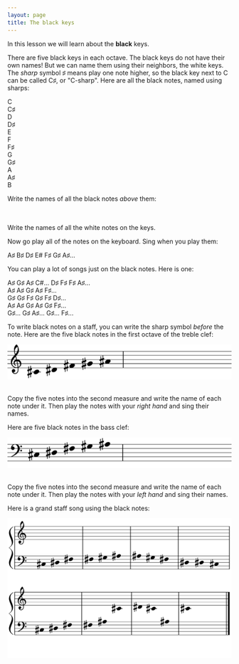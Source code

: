 ```yaml
---
layout: page
title: The black keys
---
```


In this lesson we will learn about the **black** keys.


There are five black keys in each octave.  The black keys do not have their own
names!  But we can name them using their neighbors, the white keys.  The *sharp*
symbol ♯ means play one note higher, so the black key next to C can be called
C♯, or "C-sharp".  Here are all the black notes, named using sharps:

<div class="keyboard">
<div class="note-white">C</div>
  <div class="note-black">C♯</div>
<div class="note-white">D</div>
  <div class="note-black">D♯</div>
<div class="note-white">E</div>
<div class="note-white">F</div>
  <div class="note-black">F♯</div>
<div class="note-white">G</div>
  <div class="note-black">G♯</div>
<div class="note-white">A</div>
  <div class="note-black">A♯</div>
<div class="note-white">B</div>
</div>

Write the names of all the black notes *above* them:<br><br><br>

<div class="keyboard">
<div class="note-white"></div>
  <div class="note-black"></div>
<div class="note-white"></div>
  <div class="note-black"></div>
<div class="note-white"></div>
<div class="note-white"></div>
  <div class="note-black"></div>
<div class="note-white"></div>
  <div class="note-black"></div>
<div class="note-white"></div>
  <div class="note-black"></div>
<div class="note-white"></div>

<div class="note-white"></div>
  <div class="note-black"></div>
<div class="note-white"></div>
  <div class="note-black"></div>
<div class="note-white"></div>
<div class="note-white"></div>
  <div class="note-black"></div>
<div class="note-white"></div>
  <div class="note-black"></div>
<div class="note-white"></div>
  <div class="note-black"></div>
<div class="note-white"></div>

<div class="note-white"></div>
  <div class="note-black"></div>
<div class="note-white"></div>
  <div class="note-black"></div>
<div class="note-white"></div>
<div class="note-white"></div>
  <div class="note-black"></div>
<div class="note-white"></div>
  <div class="note-black"></div>
<div class="note-white"></div>
  <div class="note-black"></div>
<div class="note-white"></div>
</div>

Write the names of all the white notes on the keys.

Now go play all of the notes on the keyboard.  Sing when you play
them:

<p class="big-letters">
A♯ B♯ D♯ E# F♯ G♯ A♯...
</p>

You can play a lot of songs just on the black notes.  Here is one:

<p class="big-letters">
A♯ G♯ A♯ C#... D♯ F♯ F♯ A♯...<br>
A♯ A♯ G♯ A♯ F♯...<br>
G♯ G♯ F♯ G♯ F♯ D♯...<br>
A♯ A♯ G♯ A♯ G♯ F♯...<br>
G♯... G♯ A♯... G♯... F♯...<br>
</p>

<p class="page"></p>

To write black notes on a staff, you can write the sharp symbol *before* the
note.  Here are the five black notes in the first octave of the treble clef:

![](treble_clef_5_black_notes-1.svg)
<br><br>

Copy the five notes into the second measure and write the name of each note
under it.  Then play the notes with your *right hand* and sing their names.

Here are five black notes in the bass clef:

![](bass_clef_5_black_notes-1.svg)
<br><br>

Copy the five notes into the second measure and write the name of each note
under it.  Then play the notes with your *left hand* and sing their names.

Here is a grand staff song using the black notes:

![](the_high_road-1.svg)
